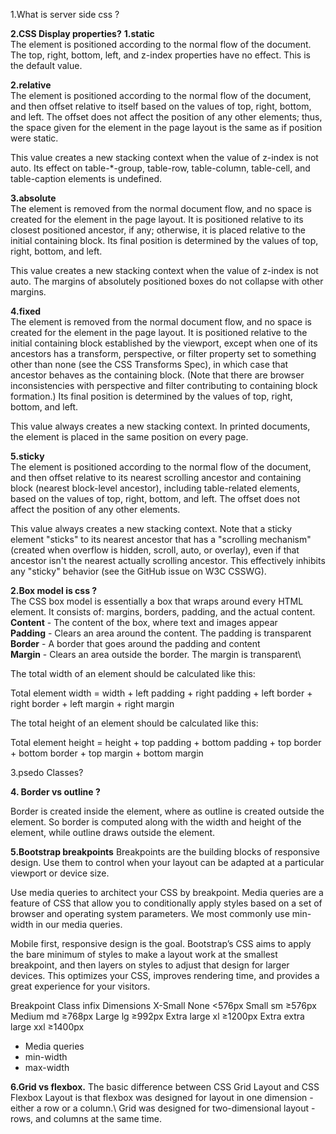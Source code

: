 
1.What is server side css ?

**2.CSS Display properties?**
**1.static**\
The element is positioned according to the normal flow of the document. The top, right, bottom, left, and z-index properties have no effect. This is the default value.

**2.relative**\
The element is positioned according to the normal flow of the document, and then offset relative to itself based on the values of top, right, bottom, and left. The offset does not affect the position of any other elements; thus, the space given for the element in the page layout is the same as if position were static.

This value creates a new stacking context when the value of z-index is not auto. Its effect on table-*-group, table-row, table-column, table-cell, and table-caption elements is undefined.

**3.absolute**\
The element is removed from the normal document flow, and no space is created for the element in the page layout. It is positioned relative to its closest positioned ancestor, if any; otherwise, it is placed relative to the initial containing block. Its final position is determined by the values of top, right, bottom, and left.

This value creates a new stacking context when the value of z-index is not auto. The margins of absolutely positioned boxes do not collapse with other margins.

**4.fixed**\
The element is removed from the normal document flow, and no space is created for the element in the page layout. It is positioned relative to the initial containing block established by the viewport, except when one of its ancestors has a transform, perspective, or filter property set to something other than none (see the CSS Transforms Spec), in which case that ancestor behaves as the containing block. (Note that there are browser inconsistencies with perspective and filter contributing to containing block formation.) Its final position is determined by the values of top, right, bottom, and left.

This value always creates a new stacking context. In printed documents, the element is placed in the same position on every page.

**5.sticky**\
The element is positioned according to the normal flow of the document, and then offset relative to its nearest scrolling ancestor and containing block (nearest block-level ancestor), including table-related elements, based on the values of top, right, bottom, and left. The offset does not affect the position of any other elements.

This value always creates a new stacking context. Note that a sticky element "sticks" to its nearest ancestor that has a "scrolling mechanism" (created when overflow is hidden, scroll, auto, or overlay), even if that ancestor isn't the nearest actually scrolling ancestor. This effectively inhibits any "sticky" behavior (see the GitHub issue on W3C CSSWG).

**2.Box model is css ?**\
The CSS box model is essentially a box that wraps around every HTML element. It consists of: margins, borders, padding, and the actual content.\
**Content** - The content of the box, where text and images appear\
**Padding** - Clears an area around the content. The padding is transparent\
**Border** - A border that goes around the padding and content\
**Margin** - Clears an area outside the border. The margin is transparent\

The total width of an element should be calculated like this:

Total element width = width + left padding + right padding + left border + right border + left margin + right margin

The total height of an element should be calculated like this:

Total element height = height + top padding + bottom padding + top border + bottom border + top margin + bottom margin

3.psedo Classes?

**4. Border vs outline ?**

Border is created inside the element, where as outline is created outside the element. So border is computed along with the width and height of the element, while outline draws outside the element.

**5.Bootstrap breakpoints**
Breakpoints are the building blocks of responsive design. Use them to control when your layout can be adapted at a particular viewport or device size.

Use media queries to architect your CSS by breakpoint. Media queries are a feature of CSS that allow you to conditionally apply styles based on a set of browser and operating system parameters. We most commonly use min-width in our media queries.

Mobile first, responsive design is the goal. Bootstrap’s CSS aims to apply the bare minimum of styles to make a layout work at the smallest breakpoint, and then layers on styles to adjust that design for larger devices. This optimizes your CSS, improves rendering time, and provides a great experience for your visitors.


Breakpoint	Class infix	Dimensions
X-Small	None	<576px
Small	sm	≥576px
Medium	md	≥768px
Large	lg	≥992px
Extra large	xl	≥1200px
Extra extra large	xxl	≥1400px

- Media queries
- min-width
- max-width
 
**6.Grid vs flexbox.** 
The basic difference between CSS Grid Layout and CSS Flexbox Layout is that flexbox was designed for layout in one dimension - either a row or a column.\ Grid was designed for two-dimensional layout - rows, and columns at the same time.
